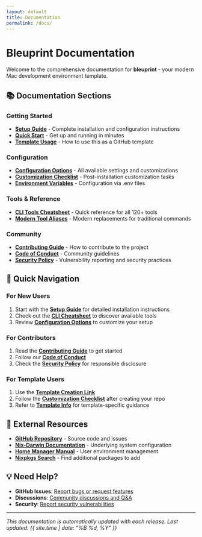 ```yaml
---
layout: default
title: Documentation
permalink: /docs/
---
```


# Bleuprint Documentation

Welcome to the comprehensive documentation for **bleuprint** - your modern Mac development environment template.

## 📚 Documentation Sections

### Getting Started
- **[Setup Guide](SETUP.md)** - Complete installation and configuration instructions
- **[Quick Start](../README.md#quick-start)** - Get up and running in minutes
- **[Template Usage](TEMPLATE_INFO.md)** - How to use this as a GitHub template

### Configuration
- **[Configuration Options](CONFIG_OPTIONS.md)** - All available settings and customizations
- **[Customization Checklist](CUSTOMIZE_CHECKLIST.md)** - Post-installation customization tasks
- **[Environment Variables](../README.md#environment-variables)** - Configuration via .env files

### Tools & Reference
- **[CLI Tools Cheatsheet](CLI_CHEATSHEET.md)** - Quick reference for all 120+ tools
- **[Modern Tool Aliases](../README.md#enable-modern-tool-replacements)** - Modern replacements for traditional commands

### Community
- **[Contributing Guide](CONTRIBUTING.md)** - How to contribute to the project
- **[Code of Conduct](CODE_OF_CONDUCT.md)** - Community guidelines
- **[Security Policy](SECURITY.md)** - Vulnerability reporting and security practices

## 🚀 Quick Navigation

### For New Users
1. Start with the **[Setup Guide](SETUP.md)** for detailed installation instructions
2. Check out the **[CLI Cheatsheet](CLI_CHEATSHEET.md)** to discover available tools
3. Review **[Configuration Options](CONFIG_OPTIONS.md)** to customize your setup

### For Contributors
1. Read the **[Contributing Guide](CONTRIBUTING.md)** to get started
2. Follow our **[Code of Conduct](CODE_OF_CONDUCT.md)**
3. Check the **[Security Policy](SECURITY.md)** for responsible disclosure

### For Template Users
1. Use the **[Template Creation Link](https://github.com/new?template_name=bleuprint&template_owner=bleulabs)**
2. Follow the **[Customization Checklist](CUSTOMIZE_CHECKLIST.md)** after creating your repo
3. Refer to **[Template Info](TEMPLATE_INFO.md)** for template-specific guidance

## 🔗 External Resources

- **[GitHub Repository](https://github.com/bleulabs/bleuprint)** - Source code and issues
- **[Nix-Darwin Documentation](https://github.com/LnL7/nix-darwin)** - Underlying system configuration
- **[Home Manager Manual](https://nix-community.github.io/home-manager/)** - User environment management
- **[Nixpkgs Search](https://search.nixos.org/packages)** - Find additional packages to add

## 💡 Need Help?

- **GitHub Issues**: [Report bugs or request features](https://github.com/bleulabs/bleuprint/issues)
- **Discussions**: [Community discussions and Q&A](https://github.com/bleulabs/bleuprint/discussions)
- **Security**: [Report security vulnerabilities](SECURITY.md#reporting-a-vulnerability)

---

*This documentation is automatically updated with each release. Last updated: {{ site.time | date: "%B %d, %Y" }}* 